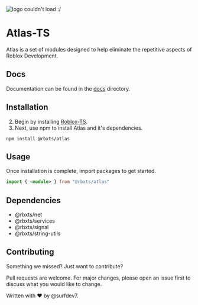 ![logo couldn't load :/](https://github.com/surfdev7/atlas-ts/blob/main/images/ATLAS.png)
# Atlas-TS

Atlas is a set of modules designed to help eliminate the repetitive aspects of Roblox Development.

## Docs
Documentation can be found in the [docs](https://github.com/surfdev7/atlas-ts-npm/tree/main/docs) directory.

## Installation
2) Begin by installing [Roblox-TS](https://roblox-ts.com/).
2) Next, use npm to install Atlas and it's dependencies.
```node
npm install @rbxts/atlas
```

## Usage
Once installation is complete, import packages to get started.
```typescript
import { <module> } from "@rbxts/atlas"
```


## Dependencies
- @rbxts/net
- @rbxts/services
- @rbxts/signal
- @rbxts/string-utils

## Contributing
Something we missed? Just want to contribute?

Pull requests are welcome. For major changes, please open an issue first to discuss what you would like to change.

Written with ❤️️ by @surfdev7.